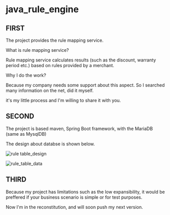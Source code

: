# java_rule_engine

## FIRST

The project provides the rule mapping service.

What is rule mapping service? 

Rule mapping service calculates results (such as the discount, warranty period etc.) based on rules provided by a merchant.

Why I do the work?

Because my company needs some support about this aspect. So I searched many information on the net,  did it myself.

it's my little process and I'm willing to share it with you.

## SECOND

The project is based maven, Spring Boot framework, with the MariaDB (same as MysqlDB)

The design about databse is shown below.

![rule table_design](https://cloud.githubusercontent.com/assets/13716195/22633466/a8533232-ec5c-11e6-99eb-2d825655253a.PNG)

![rule_table_data](https://cloud.githubusercontent.com/assets/13716195/22633564/8b00b3c0-ec5d-11e6-818a-aec8ef80fd2b.png)


## THIRD

Because my project has limitations such as the low expansibility, it would be preffered if your business scenario is simple or for test purposes.

Now I'm in the reconstitution, and will soon push my next version.


